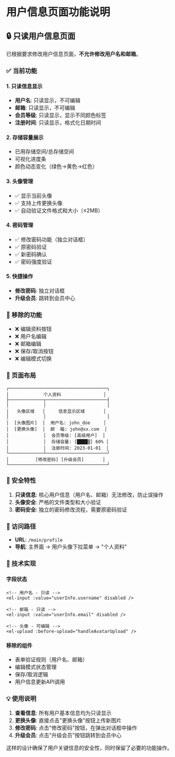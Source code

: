 # 用户信息页面功能说明

## 🔒 只读用户信息页面

已根据要求修改用户信息页面，**不允许修改用户名和邮箱**。

### ✅ 当前功能

#### 1. 只读信息显示
- **用户名**: 只读显示，不可编辑
- **邮箱**: 只读显示，不可编辑
- **会员等级**: 只读显示，显示不同颜色标签
- **注册时间**: 只读显示，格式化日期时间

#### 2. 存储容量展示
- 已用存储空间/总存储空间
- 可视化进度条
- 颜色动态变化（绿色→黄色→红色）

#### 3. 头像管理
- ✅ 显示当前头像
- ✅ 支持上传更换头像
- ✅ 自动验证文件格式和大小（≤2MB）

#### 4. 密码管理
- ✅ 修改密码功能（独立对话框）
- ✅ 原密码验证
- ✅ 新密码确认
- ✅ 密码强度验证

#### 5. 快捷操作
- **修改密码**: 独立对话框
- **升级会员**: 跳转到会员中心

### 🚫 移除的功能

- ❌ 编辑资料按钮
- ❌ 用户名编辑
- ❌ 邮箱编辑
- ❌ 保存/取消按钮
- ❌ 编辑模式切换

### 🎨 页面布局

```
┌─────────────────────────────────────┐
│             个人资料                │
├─────────────┬───────────────────────┤
│             │                       │
│   头像区域   │     信息显示区域       │
│             │                       │
│  [头像图片]  │  用户名: john_doe     │
│  [更换头像]  │  邮  箱: john@xx.com  │
│             │  会员等级: [高级用户]  │
│             │  存储容量: [████▒] 60% │
│             │  注册时间: 2023-01-01  │
└─────────────┴───────────────────────┘
│          [修改密码] [升级会员]       │
└─────────────────────────────────────┘
```

### 🔐 安全特性

1. **只读信息**: 核心用户信息（用户名、邮箱）无法修改，防止误操作
2. **头像安全**: 严格的文件类型和大小验证
3. **密码安全**: 独立的密码修改流程，需要原密码验证

### 📍 访问路径

- **URL**: `/main/profile`
- **导航**: 主界面 → 用户头像下拉菜单 → "个人资料"

### 🔧 技术实现

#### 字段状态
```vue
<!-- 用户名 - 只读 -->
<el-input :value="userInfo.username" disabled />

<!-- 邮箱 - 只读 -->
<el-input :value="userInfo.email" disabled />

<!-- 头像 - 可编辑 -->
<el-upload :before-upload="handleAvatarUpload" />
```

#### 移除的组件
- 表单验证规则（用户名、邮箱）
- 编辑模式状态管理
- 保存/取消逻辑
- 用户信息更新API调用

### 💡 使用说明

1. **查看信息**: 所有用户基本信息均为只读显示
2. **更换头像**: 直接点击"更换头像"按钮上传新图片
3. **修改密码**: 点击"修改密码"按钮，在弹出对话框中操作
4. **升级会员**: 点击"升级会员"按钮跳转到会员中心

这样的设计确保了用户关键信息的安全性，同时保留了必要的功能操作。
